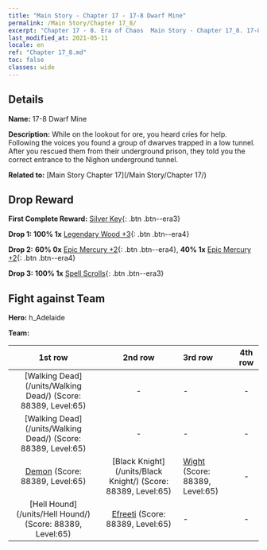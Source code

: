 ```yaml
---
title: "Main Story - Chapter 17 - 17-8 Dwarf Mine"
permalink: /Main Story/Chapter 17_8/
excerpt: "Chapter 17 - 8. Era of Chaos  Main Story - Chapter 17_8. 17-8 Dwarf Mine"
last_modified_at: 2021-05-11
locale: en
ref: "Chapter 17_8.md"
toc: false
classes: wide
---
```


## Details

 **Name:** 17-8 Dwarf Mine

 **Description:** While on the lookout for ore, you heard cries for help. Following the voices you found a group of dwarves trapped in a low tunnel. After you rescued them from their underground prison, they told you the correct entrance to the Nighon underground tunnel.

 **Related to:** [Main Story Chapter 17](/Main Story/Chapter 17/)

## Drop Reward

 **First Complete Reward:** [Silver Key](/Items/con_693/){: .btn .btn--era3}

 **Drop 1:** **100% 1x** [Legendary Wood +3](/Items/mat_55/){: .btn .btn--era4}

 **Drop 2:** **60% 0x** [Epic Mercury +2](/Items/mat_49/){: .btn .btn--era4}, **40% 1x** [Epic Mercury +2](/Items/mat_49/){: .btn .btn--era4}

 **Drop 3:** **100% 1x** [Spell Scrolls](/Items/con_694/){: .btn .btn--era3}


## Fight against Team
 **Hero:** h_Adelaide

 **Team:**


  | 1st row | 2nd row | 3rd row | 4th row |
  |:----:|:----:|:----|:----:|
  | [Walking Dead](/units/Walking Dead/) (Score: 88389, Level:65)  | - | - | - |
  | [Walking Dead](/units/Walking Dead/) (Score: 88389, Level:65)  | - | - | - |
  | [Demon](/units/Demon/) (Score: 88389, Level:65)  | [Black Knight](/units/Black Knight/) (Score: 88389, Level:65)  | [Wight](/units/Wight/) (Score: 88389, Level:65)  | - |
  | [Hell Hound](/units/Hell Hound/) (Score: 88389, Level:65)  | [Efreeti](/units/Efreeti/) (Score: 88389, Level:65)  | - | - |


